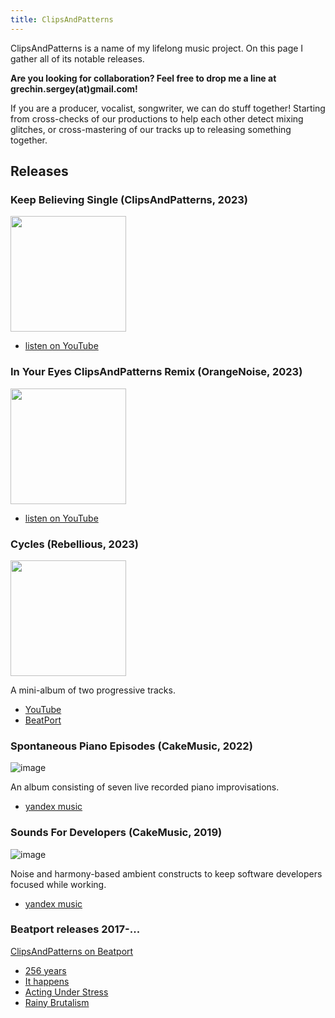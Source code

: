 ```yaml
---
title: ClipsAndPatterns
---
```


ClipsAndPatterns is a name of my lifelong music project. On this page I gather all of its notable releases.

**Are you looking for collaboration? Feel free to drop me a line at grechin.sergey(at)gmail.com!** 

If you are a producer, vocalist, songwriter, we can do stuff together! Starting from cross-checks of our productions to help each other detect mixing glitches, or cross-mastering of our tracks up to releasing something together.

## Releases


### Keep Believing Single (ClipsAndPatterns, 2023)

<img src="https://github.com/hq9000/hq9000/assets/21345604/61a2e133-4d20-4c5b-92af-54c79526d316" width="185" />

- [listen on YouTube](https://www.youtube.com/watch?v=Df_CqtSErUE&t=4s)

### In Your Eyes ClipsAndPatterns Remix (OrangeNoise, 2023)

<img src="https://github.com/hq9000/hq9000/assets/21345604/cfc569a2-5ddf-49bc-92ca-185bde544e24" width="185">

- [listen on YouTube](https://www.youtube.com/watch?v=oWmkmcaH8hI)


### Cycles (Rebellious, 2023)

<img src="https://user-images.githubusercontent.com/21345604/236631074-773aa36a-8040-4fe7-8c85-b77dae375ac2.png"  width="185">

A mini-album of two progressive tracks.

- [YouTube](https://www.youtube.com/watch?v=VeToogf4GWs)
- [BeatPort](https://www.beatport.com/release/cycles/4081673)

### Spontaneous Piano Episodes (CakeMusic, 2022)
![image](https://user-images.githubusercontent.com/21345604/151690638-78a1cac3-53e5-4bce-a143-db3b7e8dab55.png)

An album consisting of seven live recorded piano improvisations.

- [yandex music](https://music.yandex.ru/album/20300266)


### Sounds For Developers (CakeMusic, 2019)

![image](https://user-images.githubusercontent.com/21345604/151690761-e0ade6eb-c221-46ce-b4ec-6245a499846d.png)

Noise and harmony-based ambient constructs to keep software developers focused while working.

- [yandex music](https://music.yandex.ru/album/9097141)

### Beatport releases 2017-...

[ClipsAndPatterns on Beatport](https://www.beatport.com/artist/clipsandpatterns/625124)

- [256 years](https://www.beatport.com/track/256-years/14877582)
- [It happens](https://www.beatport.com/track/it-happens/15976171)
- [Acting Under Stress](https://www.beatport.com/track/acting-under-stress/15910852)
- [Rainy Brutalism](https://www.beatport.com/track/rainy-brutalism/13563515)
